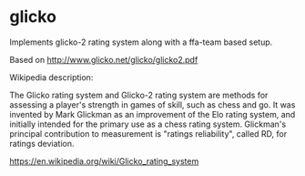 glicko
======

Implements glicko-2 rating system along with a ffa-team based setup.

Based on http://www.glicko.net/glicko/glicko2.pdf

Wikipedia description:

The Glicko rating system and Glicko-2 rating system are methods for assessing a player's strength in games of skill, such as chess and go. It was invented by Mark Glickman as an improvement of the Elo rating system, and initially intended for the primary use as a chess rating system. Glickman's principal contribution to measurement is "ratings reliability", called RD, for ratings deviation.

https://en.wikipedia.org/wiki/Glicko_rating_system

